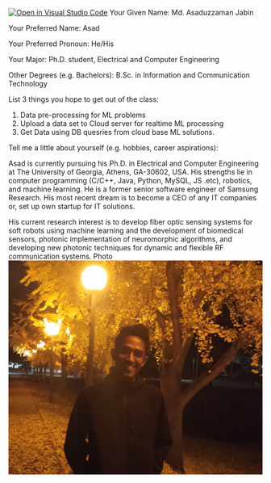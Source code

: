 [![Open in Visual Studio Code](https://classroom.github.com/assets/open-in-vscode-f059dc9a6f8d3a56e377f745f24479a46679e63a5d9fe6f495e02850cd0d8118.svg)](https://classroom.github.com/online_ide?assignment_repo_id=6677899&assignment_repo_type=AssignmentRepo)
Your Given Name: Md. Asaduzzaman Jabin

Your Preferred Name: Asad

Your Preferred Pronoun: He/His

Your Major: Ph.D. student, Electrical and Computer Engineering

Other Degrees (e.g. Bachelors): B.Sc. in Information and Communication Technology 

List 3 things you hope to get out of the class:
1. Data pre-processing for ML problems
2. Upload a data set to Cloud server for realtime ML processing
3. Get Data using DB quesries from cloud base ML solutions. 

Tell me a little about yourself (e.g. hobbies, career aspirations):

Asad is currently pursuing his Ph.D. in Electrical and Computer Engineering at The University of Georgia, Athens, GA-30602, USA. His strengths lie in computer programming (C/C++, Java, Python, MySQL, JS .etc), robotics, and machine learning. He is a former senior software engineer of Samsung Research. His most recent dream is to become a CEO of any IT companies or, set up own startup for IT solutions.

His current research interest is to develop fiber optic sensing systems for soft robots using machine learning and the development of biomedical sensors, photonic implementation of neuromorphic algorithms, and developing new photonic techniques for dynamic and flexible RF communication systems.
Photo
<img alt="My well-lit, current photo" src="asad.jpg"/>
